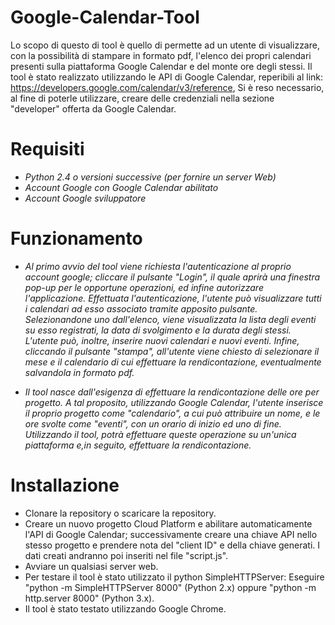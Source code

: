 # Google-Calendar-Tool
Lo scopo di questo di tool è quello di permette ad un utente di visualizzare, con la possibilità di stampare in formato pdf, l'elenco dei propri calendari presenti sulla piattaforma Google Calendar e del monte ore degli stessi. 
Il tool è stato realizzato utilizzando le API di Google Calendar, reperibili al link: https://developers.google.com/calendar/v3/reference,
Si è reso necessario, al fine di poterle utilizzare, creare delle credenziali nella sezione "developer" offerta da Google Calendar.

# Requisiti
- *Python 2.4 o versioni successive (per fornire un server Web)*
- *Account Google con Google Calendar abilitato*
- *Account Google sviluppatore*


# Funzionamento 
- *Al primo avvio del tool viene richiesta l'autenticazione al proprio account google; 
cliccare il pulsante "Login", il quale aprirà una finestra pop-up per le opportune operazioni, ed  infine autorizzare l'applicazione. 
Effettuata l'autenticazione, l'utente può visualizzare tutti i calendari ad esso associato tramite apposito pulsante.
Selezionandone uno dall'elenco, viene visualizzata la lista degli eventi su esso registrati, la data di svolgimento e la durata degli stessi.
L'utente può, inoltre, inserire nuovi calendari e nuovi eventi. 
Infine, cliccando il pulsante "stampa", all'utente viene chiesto di selezionare il mese e il calendario di cui effettuare la rendicontazione, eventualmente salvandola in formato pdf.*

- *Il tool nasce dall'esigenza di effettuare la rendicontazione delle ore per progetto. 
A tal proposito, utilizzando Google Calendar, l'utente inserisce il proprio progetto come "calendario", a cui può attribuire un nome, e le ore svolte come "eventi", con un orario di inizio ed uno di fine.
Utilizzando il tool, potrà  effettuare queste operazione su un'unica piattaforma e,in seguito, effettuare la rendicontazione.*

# Installazione

- Clonare la repository o scaricare la repository.
- Creare un nuovo progetto Cloud Platform e abilitare automaticamente l'API di Google Calendar; successivamente creare una chiave API nello stesso progetto e prendere nota del "client ID" e della chiave generati. I dati creati andranno poi inseriti nel file "script.js".
- Avviare un qualsiasi server web.
- Per testare il tool è stato utilizzato il python SimpleHTTPServer:
 Eseguire "python -m SimpleHTTPServer 8000" (Python 2.x) oppure "python -m http.server 8000" (Python 3.x).
- Il tool è stato testato utilizzando Google Chrome.
